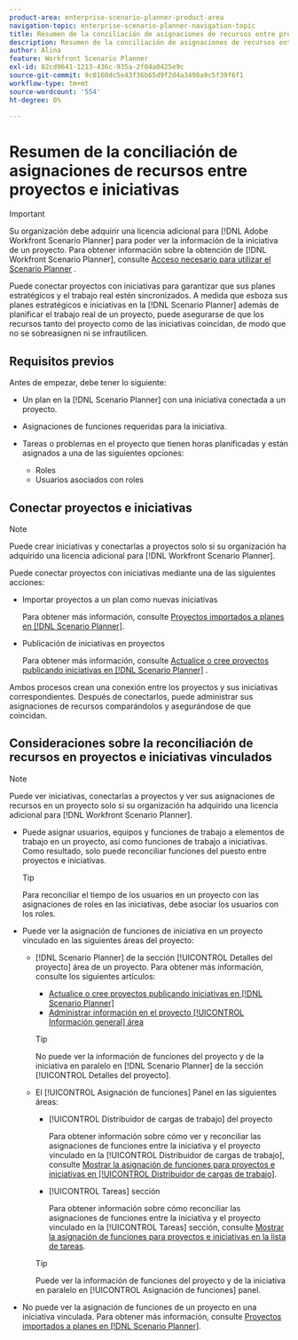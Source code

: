 ```yaml
---
product-area: enterprise-scenario-planner-product-area
navigation-topic: enterprise-scenario-planner-navigation-topic
title: Resumen de la conciliación de asignaciones de recursos entre proyectos e iniciativas
description: Resumen de la conciliación de asignaciones de recursos entre proyectos e iniciativas
author: Alina
feature: Workfront Scenario Planner
exl-id: 82cd9641-1213-436c-935a-2f04a0425e9c
source-git-commit: 9c0160dc5e43f36b65d9f2d4a3498a9c5f39f6f1
workflow-type: tm+mt
source-wordcount: '554'
ht-degree: 0%

---
```


# Resumen de la conciliación de asignaciones de recursos entre proyectos e iniciativas

>[!IMPORTANT]
>
>Su organización debe adquirir una licencia adicional para [!DNL Adobe Workfront Scenario Planner] para poder ver la información de la iniciativa de un proyecto. Para obtener información sobre la obtención de [!DNL Workfront Scenario Planner], consulte [Acceso necesario para utilizar el Scenario Planner](../scenario-planner/access-needed-to-use-sp.md) .

<!--
<p data-mc-conditions="QuicksilverOrClassic.Draft mode">(NOTE: two more articles were added to split content from here according to where the reconciling can happen) </p>
-->

Puede conectar proyectos con iniciativas para garantizar que sus planes estratégicos y el trabajo real estén sincronizados. A medida que esboza sus planes estratégicos e iniciativas en la [!DNL Scenario Planner] además de planificar el trabajo real de un proyecto, puede asegurarse de que los recursos tanto del proyecto como de las iniciativas coincidan, de modo que no se sobreasignen ni se infrautilicen.

## Requisitos previos

Antes de empezar, debe tener lo siguiente:

* Un plan en la [!DNL Scenario Planner] con una iniciativa conectada a un proyecto.
* Asignaciones de funciones requeridas para la iniciativa.
* Tareas o problemas en el proyecto que tienen horas planificadas y están asignados a una de las siguientes opciones:

   * Roles
   * Usuarios asociados con roles

## Conectar proyectos e iniciativas

>[!NOTE]
>
>Puede crear iniciativas y conectarlas a proyectos solo si su organización ha adquirido una licencia adicional para [!DNL Workfront Scenario Planner].

Puede conectar proyectos con iniciativas mediante una de las siguientes acciones:

* Importar proyectos a un plan como nuevas iniciativas

   Para obtener más información, consulte [Proyectos importados a planes en [!DNL Scenario Planner]](../scenario-planner/import-projects-to-plans.md).

* Publicación de iniciativas en proyectos

   Para obtener más información, consulte [Actualice o cree proyectos publicando iniciativas en [!DNL Scenario Planner]](../scenario-planner/publish-scenarios-update-projects.md) .

Ambos procesos crean una conexión entre los proyectos y sus iniciativas correspondientes. Después de conectarlos, puede administrar sus asignaciones de recursos comparándolos y asegurándose de que coincidan.

## Consideraciones sobre la reconciliación de recursos en proyectos e iniciativas vinculados

>[!NOTE]
>
>Puede ver iniciativas, conectarlas a proyectos y ver sus asignaciones de recursos en un proyecto solo si su organización ha adquirido una licencia adicional para [!DNL Workfront Scenario Planner].

* Puede asignar usuarios, equipos y funciones de trabajo a elementos de trabajo en un proyecto, así como funciones de trabajo a iniciativas. Como resultado, solo puede reconciliar funciones del puesto entre proyectos e iniciativas.

   >[!TIP]
   >
   >Para reconciliar el tiempo de los usuarios en un proyecto con las asignaciones de roles en las iniciativas, debe asociar los usuarios con los roles.

* Puede ver la asignación de funciones de iniciativa en un proyecto vinculado en las siguientes áreas del proyecto:

   * [!DNL Scenario Planner] de la sección [!UICONTROL Detalles del proyecto] área de un proyecto. Para obtener más información, consulte los siguientes artículos:

      * [Actualice o cree proyectos publicando iniciativas en [!DNL Scenario Planner]](../scenario-planner/publish-scenarios-update-projects.md)
      * [Administrar información en el proyecto [!UICONTROL Información general] área](../manage-work/projects/manage-projects/understand-project-overview-area.md)

      >[!TIP]
      >
      >No puede ver la información de funciones del proyecto y de la iniciativa en paralelo en [!DNL Scenario Planner] de la sección [!UICONTROL Detalles del proyecto].

   * El [!UICONTROL Asignación de funciones] Panel en las siguientes áreas:

      * [!UICONTROL Distribuidor de cargas de trabajo] del proyecto

         Para obtener información sobre cómo ver y reconciliar las asignaciones de funciones entre la iniciativa y el proyecto vinculado en la [!UICONTROL Distribuidor de cargas de trabajo], consulte [Mostrar la asignación de funciones para proyectos e iniciativas en [!UICONTROL Distribuidor de cargas de trabajo]](../scenario-planner/show-role-allocation-workload-balancer.md).

      * [!UICONTROL Tareas] sección

         Para obtener información sobre cómo reconciliar las asignaciones de funciones entre la iniciativa y el proyecto vinculado en la [!UICONTROL Tareas] sección, consulte [Mostrar la asignación de funciones para proyectos e iniciativas en la lista de tareas](../scenario-planner/show-role-allocation-task-list-nwe.md).
      >[!TIP]
      >
      >Puede ver la información de funciones del proyecto y de la iniciativa en paralelo en [!UICONTROL Asignación de funciones] panel.



* No puede ver la asignación de funciones de un proyecto en una iniciativa vinculada. Para obtener más información, consulte [Proyectos importados a planes en [!DNL Scenario Planner]](../scenario-planner/import-projects-to-plans.md).

   <!--
  <MadCap:conditionalText data-mc-conditions="QuicksilverOrClassic.Draft mode">
  (NOTE: this might change - project job role visibility into initiative)
  </MadCap:conditionalText>
  -->
